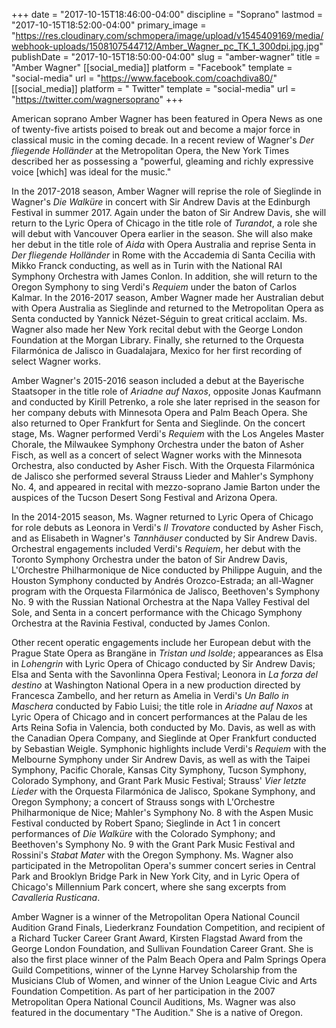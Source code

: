+++
date = "2017-10-15T18:46:00-04:00"
discipline = "Soprano"
lastmod = "2017-10-15T18:52:00-04:00"
primary_image = "https://res.cloudinary.com/schmopera/image/upload/v1545409169/media/webhook-uploads/1508107544712/Amber_Wagner_pc_TK_1_300dpi.jpg.jpg"
publishDate = "2017-10-15T18:50:00-04:00"
slug = "amber-wagner"
title = "Amber Wagner"
[[social_media]]
platform = "Facebook"
template = "social-media"
url = "https://www.facebook.com/coachdiva80/"
[[social_media]]
platform = " Twitter"
template = "social-media"
url = "https://twitter.com/wagnersoprano"
+++

American soprano Amber Wagner has been featured in Opera News as one of twenty-five artists poised to break out and become a major force in classical music in the coming decade. In a recent review of Wagner's *Der fliegende Holländer* at the Metropolitan Opera, the New York Times described her as possessing a "powerful, gleaming and richly expressive voice [which] was ideal for the music."

In the 2017-2018 season, Amber Wagner will reprise the role of Sieglinde in Wagner's *Die Walküre* in concert with Sir Andrew Davis at the Edinburgh Festival in summer 2017. Again under the baton of Sir Andrew Davis, she will return to the Lyric Opera of Chicago in the title role of *Turandot*, a role she will debut with Vancouver Opera earlier in the season. She will also make her debut in the title role of *Aida* with Opera Australia and reprise Senta in *Der fliegende Holländer* in Rome with the Accademia di Santa Cecilia with Mikko Franck conducting, as well as in Turin with the National RAI Symphony Orchestra with James Conlon. In addition, she will return to the Oregon Symphony to sing Verdi's *Requiem* under the baton of Carlos Kalmar. In the 2016-2017 season, Amber Wagner made her Australian debut with Opera Australia as Sieglinde and returned to the Metropolitan Opera as Senta conducted by Yannick Nézet-Séguin to great critical acclaim. Ms. Wagner also made her New York recital debut with the George London Foundation at the Morgan Library. Finally, she returned to the Orquesta Filarmónica de Jalisco in Guadalajara, Mexico for her first recording of select Wagner works. 

Amber Wagner's 2015-2016 season included a debut at the Bayerische Staatsoper in the title role of *Ariadne auf Naxos*, opposite Jonas Kaufmann and conducted by Kirill Petrenko, a role she later reprised in the season for her company debuts with Minnesota Opera and Palm Beach Opera. She also returned to Oper Frankfurt for Senta and Sieglinde. On the concert stage, Ms. Wagner performed Verdi's *Requiem* with the Los Angeles Master Chorale, the Milwaukee Symphony Orchestra under the baton of Asher Fisch, as well as a concert of select Wagner works with the Minnesota Orchestra, also conducted by Asher Fisch. With the Orquesta Filarmónica de Jalisco she performed several Strauss Lieder and Mahler's Symphony No. 4, and appeared in recital with mezzo-soprano Jamie Barton under the auspices of the Tucson Desert Song Festival and Arizona Opera. 

In the 2014-2015 season, Ms. Wagner returned to Lyric Opera of Chicago for role debuts as Leonora in Verdi's *Il Trovatore* conducted by Asher Fisch, and as Elisabeth in Wagner's *Tannhäuser* conducted by Sir Andrew Davis. Orchestral engagements included Verdi's *Requiem*, her debut with the Toronto Symphony Orchestra under the baton of Sir Andrew Davis, L'Orchestre Philharmonique de Nice conducted by Philippe Auguin, and the Houston Symphony conducted by Andrés Orozco-Estrada; an all-Wagner program with the Orquesta Filarmónica de Jalisco, Beethoven's Symphony No. 9 with the Russian National Orchestra at the Napa Valley Festival del Sole, and Senta in a concert performance with the Chicago Symphony Orchestra at the Ravinia Festival, conducted by James Conlon. 

Other recent operatic engagements include her European debut with the Prague State Opera as Brangäne in *Tristan und Isolde*; appearances as Elsa in *Lohengrin* with Lyric Opera of Chicago conducted by Sir Andrew Davis; Elsa and Senta with the Savonlinna Opera Festival; Leonora in *La forza del destino* at Washington National Opera in a new production directed by Francesca Zambello, and her return as Amelia in Verdi's *Un Ballo in Maschera* conducted by Fabio Luisi; the title role in *Ariadne auf Naxos* at Lyric Opera of Chicago and in concert performances at the Palau de les Arts Reina Sofia in Valencia, both conducted by Mo. Davis, as well as with the Canadian Opera Company, and Sieglinde at Oper Frankfurt conducted by Sebastian Weigle. Symphonic highlights include Verdi's *Requiem* with the Melbourne Symphony under Sir Andrew Davis, as well as with the Taipei Symphony, Pacific Chorale, Kansas City Symphony, Tucson Symphony, Colorado Symphony, and Grant Park Music Festival; Strauss' *Vier letzte Lieder* with the Orquesta Filarmónica de Jalisco, Spokane Symphony, and Oregon Symphony; a concert of Strauss songs with L'Orchestre Philharmonique de Nice; Mahler's Symphony No. 8 with the Aspen Music Festival conducted by Robert Spano; Sieglinde in Act 1 in concert performances of *Die Walküre* with the Colorado Symphony; and Beethoven's Symphony No. 9 with the Grant Park Music Festival and Rossini's *Stabat Mater* with the Oregon Symphony. Ms. Wagner also participated in the Metropolitan Opera's summer concert series in Central Park and Brooklyn Bridge Park in New York City, and in Lyric Opera of Chicago's Millennium Park concert, where she sang excerpts from *Cavalleria Rusticana*. 

Amber Wagner is a winner of the Metropolitan Opera National Council Audition Grand Finals, Liederkranz Foundation Competition, and recipient of a Richard Tucker Career Grant Award, Kirsten Flagstad Award from the George London Foundation, and Sullivan Foundation Career Grant. She is also the first place winner of the Palm Beach Opera and Palm Springs Opera Guild Competitions, winner of the Lynne Harvey Scholarship from the Musicians Club of Women, and winner of the Union League Civic and Arts Foundation Competition. As part of her participation in the 2007 Metropolitan Opera National Council Auditions, Ms. Wagner was also featured in the documentary "The Audition." She is a native of Oregon.
